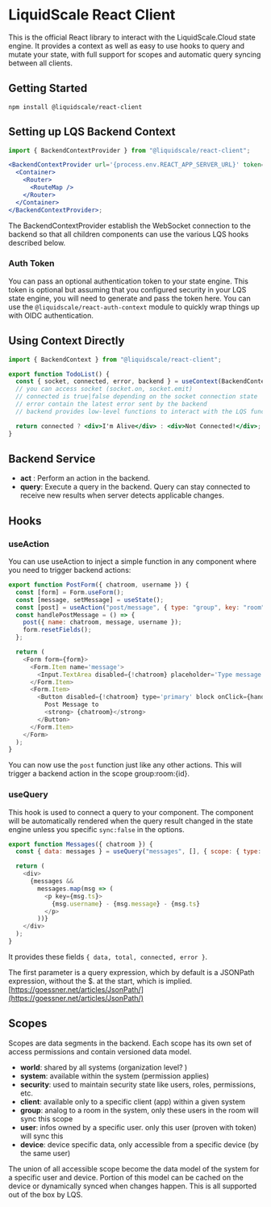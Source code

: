 # LiquidScale React Client

This is the official React library to interact with the LiquidScale.Cloud state engine. It provides a context as well as easy to use hooks to query and mutate your state, with full support for scopes and automatic query syncing between all clients.

## Getting Started

`npm install @liquidscale/react-client`

## Setting up LQS Backend Context

```jsx
import { BackendContextProvider } from "@liquidscale/react-client";

<BackendContextProvider url='{process.env.REACT_APP_SERVER_URL}' token='{token}'>
  <Container>
    <Router>
      <RouteMap />
    </Router>
  </Container>
</BackendContextProvider>;
```

The BackendContextProvider establish the WebSocket connection to the backend so that all children components can use the various LQS hooks described below.

### Auth Token

You can pass an optional authentication token to your state engine. This token is optional but assuming that you configured security in your LQS state engine, you will need to generate and pass the token here. You can use the `@liquidscale/react-auth-context` module to quickly wrap things up with OIDC authentication.

## Using Context Directly

```jsx
import { BackendContext } from "@liquidscale/react-client";

export function TodoList() {
  const { socket, connected, error, backend } = useContext(BackendContext);
  // you can access socket (socket.on, socket.emit)
  // connected is true|false depending on the socket connection state
  // error contain the latest error sent by the backend
  // backend provides low-level functions to interact with the LQS functional backend (see below)

  return connected ? <div>I'm Alive</div> : <div>Not Connected!</div>;
}
```

## Backend Service

- **act** : Perform an action in the backend.
- **query**: Execute a query in the backend. Query can stay connected to receive new results when server detects applicable changes.

## Hooks

### useAction

You can use useAction to inject a simple function in any component where you need to trigger backend actions:

```js
export function PostForm({ chatroom, username }) {
  const [form] = Form.useForm();
  const [message, setMessage] = useState();
  const [post] = useAction("post/message", { type: "group", key: "room", id: data => data.name });
  const handlePostMessage = () => {
    post({ name: chatroom, message, username });
    form.resetFields();
  };

  return (
    <Form form={form}>
      <Form.Item name='message'>
        <Input.TextArea disabled={!chatroom} placeholder='Type message content' rows={2} onChange={e => setMessage(e.target.value)} />
      </Form.Item>
      <Form.Item>
        <Button disabled={!chatroom} type='primary' block onClick={handlePostMessage}>
          Post Message to
          <strong> {chatroom}</strong>
        </Button>
      </Form.Item>
    </Form>
  );
}
```

You can now use the `post` function just like any other actions. This will trigger a backend action in the scope group:room:{id}.

### useQuery

This hook is used to connect a query to your component. The component will be automatically rendered when the query result changed in the state engine unless you specific `sync:false` in the options.

```js
export function Messages({ chatroom }) {
  const { data: messages } = useQuery("messages", [], { scope: { type: "group", key: "room", id: chatroom }, sortOrder: { ts: -1 } });

  return (
    <div>
      {messages &&
        messages.map(msg => (
          <p key={msg.ts}>
            {msg.username} - {msg.message} - {msg.ts}
          </p>
        ))}
    </div>
  );
}
```

It provides these fields `{ data, total, connected, error }`.

The first parameter is a query expression, which by default is a JSONPath expression, without the $. at the start, which is implied. [https://goessner.net/articles/JsonPath/](https://goessner.net/articles/JsonPath/)

## Scopes

Scopes are data segments in the backend. Each scope has its own set of access permissions and contain versioned data model.

- **world**: shared by all systems (organization level? )
- **system**: available within the system (permission applies)
- **security**: used to maintain security state like users, roles, permissions, etc.
- **client**: available only to a specific client (app) within a given system
- **group**: analog to a room in the system, only these users in the room will sync this scope
- **user**: infos owned by a specific user. only this user (proven with token) will sync this
- **device**: device specific data, only accessible from a specific device (by the same user)

The union of all accessible scope become the data model of the system for a specific user and device. Portion of this model can be cached on the device or
dynamically synced when changes happen. This is all supported out of the box by LQS.
